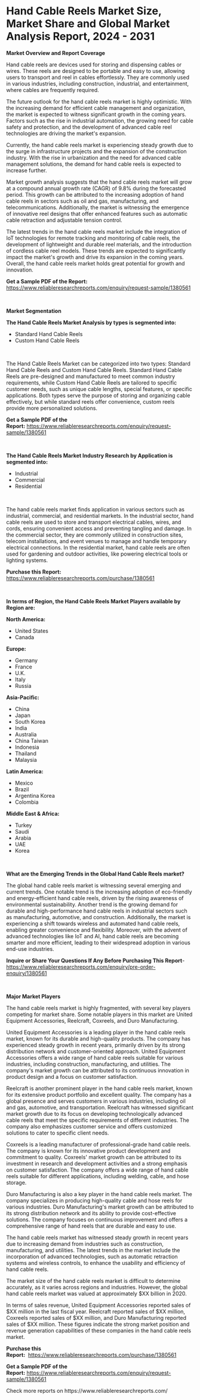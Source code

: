 <p><h1>Hand Cable Reels Market Size, Market Share and Global Market Analysis Report, 2024 - 2031</h1></p><p><strong>Market Overview and Report Coverage</strong></p>
<p><p>Hand cable reels are devices used for storing and dispensing cables or wires. These reels are designed to be portable and easy to use, allowing users to transport and reel in cables effortlessly. They are commonly used in various industries, including construction, industrial, and entertainment, where cables are frequently required.</p><p>The future outlook for the hand cable reels market is highly optimistic. With the increasing demand for efficient cable management and organization, the market is expected to witness significant growth in the coming years. Factors such as the rise in industrial automation, the growing need for cable safety and protection, and the development of advanced cable reel technologies are driving the market's expansion.</p><p>Currently, the hand cable reels market is experiencing steady growth due to the surge in infrastructure projects and the expansion of the construction industry. With the rise in urbanization and the need for advanced cable management solutions, the demand for hand cable reels is expected to increase further.</p><p>Market growth analysis suggests that the hand cable reels market will grow at a compound annual growth rate (CAGR) of 9.8% during the forecasted period. This growth can be attributed to the increasing adoption of hand cable reels in sectors such as oil and gas, manufacturing, and telecommunications. Additionally, the market is witnessing the emergence of innovative reel designs that offer enhanced features such as automatic cable retraction and adjustable tension control.</p><p>The latest trends in the hand cable reels market include the integration of IoT technologies for remote tracking and monitoring of cable reels, the development of lightweight and durable reel materials, and the introduction of cordless cable reel models. These trends are expected to significantly impact the market's growth and drive its expansion in the coming years. Overall, the hand cable reels market holds great potential for growth and innovation.</p></p>
<p><strong>Get a Sample PDF of the Report:</strong> <a href="https://www.reliableresearchreports.com/enquiry/request-sample/1380561">https://www.reliableresearchreports.com/enquiry/request-sample/1380561</a></p>
<p>&nbsp;</p>
<p><strong>Market Segmentation</strong></p>
<p><strong>The Hand Cable Reels Market Analysis by types is segmented into:</strong></p>
<p><ul><li>Standard Hand Cable Reels</li><li>Custom Hand Cable Reels</li></ul></p>
<p>&nbsp;</p>
<p><p>The Hand Cable Reels Market can be categorized into two types: Standard Hand Cable Reels and Custom Hand Cable Reels. Standard Hand Cable Reels are pre-designed and manufactured to meet common industry requirements, while Custom Hand Cable Reels are tailored to specific customer needs, such as unique cable lengths, special features, or specific applications. Both types serve the purpose of storing and organizing cable effectively, but while standard reels offer convenience, custom reels provide more personalized solutions.</p></p>
<p><strong>Get a Sample PDF of the Report:</strong>&nbsp;<a href="https://www.reliableresearchreports.com/enquiry/request-sample/1380561">https://www.reliableresearchreports.com/enquiry/request-sample/1380561</a></p>
<p>&nbsp;</p>
<p><strong>The Hand Cable Reels Market Industry Research by Application is segmented into:</strong></p>
<p><ul><li>Industrial</li><li>Commercial</li><li>Residential</li></ul></p>
<p>&nbsp;</p>
<p><p>The hand cable reels market finds application in various sectors such as industrial, commercial, and residential markets. In the industrial sector, hand cable reels are used to store and transport electrical cables, wires, and cords, ensuring convenient access and preventing tangling and damage. In the commercial sector, they are commonly utilized in construction sites, telecom installations, and event venues to manage and handle temporary electrical connections. In the residential market, hand cable reels are often used for gardening and outdoor activities, like powering electrical tools or lighting systems.</p></p>
<p><strong>Purchase this Report:</strong>&nbsp; <a href="https://www.reliableresearchreports.com/purchase/1380561">https://www.reliableresearchreports.com/purchase/1380561</a></p>
<p>&nbsp;</p>
<p><strong>In terms of Region, the Hand Cable Reels Market Players available by Region are:</strong></p>
<p>
    <p> <strong> North America: </strong>
        <ul>
            <li>United States</li>
            <li>Canada</li>
        </ul>
        </p> 
    <p> <strong> Europe: </strong>
        <ul>
            <li>Germany</li>
            <li>France</li>
            <li>U.K.</li>
            <li>Italy</li>
            <li>Russia</li>
        </ul>
        </p> 
    <p> <strong> Asia-Pacific: </strong>
        <ul>
            <li>China</li>
            <li>Japan</li>
            <li>South Korea</li>
            <li>India</li>
            <li>Australia</li>
            <li>China Taiwan</li>
            <li>Indonesia</li>
            <li>Thailand</li>
            <li>Malaysia</li>
        </ul>
        </p> 
    <p> <strong> Latin America: </strong>
        <ul>
            <li>Mexico</li>
            <li>Brazil</li>
            <li>Argentina Korea</li>
            <li>Colombia</li>
        </ul>
        </p> 
    <p> <strong> Middle East & Africa: </strong>
        <ul>
            <li>Turkey</li>
            <li>Saudi</li>
            <li>Arabia</li>
            <li>UAE</li>
            <li>Korea</li>
        </ul>
    </p>
    </p>
<p>&nbsp;</p>
<p><strong>What are the Emerging Trends in the Global Hand Cable Reels market?</strong></p>
<p><p>The global hand cable reels market is witnessing several emerging and current trends. One notable trend is the increasing adoption of eco-friendly and energy-efficient hand cable reels, driven by the rising awareness of environmental sustainability. Another trend is the growing demand for durable and high-performance hand cable reels in industrial sectors such as manufacturing, automotive, and construction. Additionally, the market is experiencing a shift towards wireless and automated hand cable reels, enabling greater convenience and flexibility. Moreover, with the advent of advanced technologies like IoT and AI, hand cable reels are becoming smarter and more efficient, leading to their widespread adoption in various end-use industries.</p></p>
<p><strong>Inquire or Share Your Questions If Any Before Purchasing This Report</strong>- <a href="https://www.reliableresearchreports.com/enquiry/pre-order-enquiry/1380561">https://www.reliableresearchreports.com/enquiry/pre-order-enquiry/1380561</a></p>
<p>&nbsp;</p>
<p><strong>Major Market Players</strong></p>
<p><p>The hand cable reels market is highly fragmented, with several key players competing for market share. Some notable players in this market are United Equipment Accessories, Reelcraft, Coxreels, and Duro Manufacturing. </p><p>United Equipment Accessories is a leading player in the hand cable reels market, known for its durable and high-quality products. The company has experienced steady growth in recent years, primarily driven by its strong distribution network and customer-oriented approach. United Equipment Accessories offers a wide range of hand cable reels suitable for various industries, including construction, manufacturing, and utilities. The company's market growth can be attributed to its continuous innovation in product design and a focus on customer satisfaction.</p><p>Reelcraft is another prominent player in the hand cable reels market, known for its extensive product portfolio and excellent quality. The company has a global presence and serves customers in various industries, including oil and gas, automotive, and transportation. Reelcraft has witnessed significant market growth due to its focus on developing technologically advanced cable reels that meet the specific requirements of different industries. The company also emphasizes customer service and offers customized solutions to cater to specific client needs.</p><p>Coxreels is a leading manufacturer of professional-grade hand cable reels. The company is known for its innovative product development and commitment to quality. Coxreels' market growth can be attributed to its investment in research and development activities and a strong emphasis on customer satisfaction. The company offers a wide range of hand cable reels suitable for different applications, including welding, cable, and hose storage.</p><p>Duro Manufacturing is also a key player in the hand cable reels market. The company specializes in producing high-quality cable and hose reels for various industries. Duro Manufacturing's market growth can be attributed to its strong distribution network and its ability to provide cost-effective solutions. The company focuses on continuous improvement and offers a comprehensive range of hand reels that are durable and easy to use.</p><p>The hand cable reels market has witnessed steady growth in recent years due to increasing demand from industries such as construction, manufacturing, and utilities. The latest trends in the market include the incorporation of advanced technologies, such as automatic retraction systems and wireless controls, to enhance the usability and efficiency of hand cable reels.</p><p>The market size of the hand cable reels market is difficult to determine accurately, as it varies across regions and industries. However, the global hand cable reels market was valued at approximately $XX billion in 2020.</p><p>In terms of sales revenue, United Equipment Accessories reported sales of $XX million in the last fiscal year. Reelcraft reported sales of $XX million, Coxreels reported sales of $XX million, and Duro Manufacturing reported sales of $XX million. These figures indicate the strong market position and revenue generation capabilities of these companies in the hand cable reels market.</p></p>
<p><strong>Purchase this Report:</strong>&nbsp;&nbsp;<a href="https://www.reliableresearchreports.com/purchase/1380561">https://www.reliableresearchreports.com/purchase/1380561</a></p>
<p></p>
<p><strong>Get a Sample PDF of the Report:</strong>&nbsp;<a href="https://www.reliableresearchreports.com/enquiry/request-sample/1380561">https://www.reliableresearchreports.com/enquiry/request-sample/1380561</a></p>
<p>Check more reports on https://www.reliableresearchreports.com/</p>